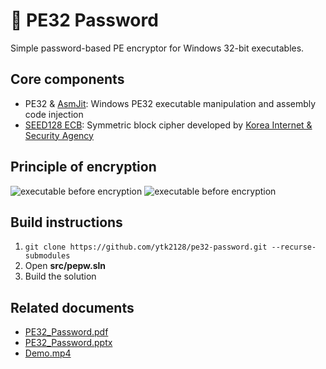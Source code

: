 # 🔐 PE32 Password
Simple password-based PE encryptor for Windows 32-bit executables.

## Core components
* PE32 & [AsmJit](https://github.com/asmjit/asmjit): Windows PE32 executable manipulation and assembly code injection
* [SEED128 ECB](https://seed.kisa.or.kr/kisa/algorithm/EgovSeedInfo.do): Symmetric block cipher developed by [Korea Internet & Security Agency](https://www.kisa.or.kr/EN)

## Principle of encryption
![executable before encryption](https://raw.githubusercontent.com/ytk2128/pe32-password/refs/heads/main/doc/before.svg)
![executable before encryption](https://raw.githubusercontent.com/ytk2128/pe32-password/refs/heads/main/doc/after.svg)

## Build instructions
1. ```git clone https://github.com/ytk2128/pe32-password.git --recurse-submodules```
2. Open **src/pepw.sln**
3. Build the solution

## Related documents
* [PE32_Password.pdf](https://github.com/ytk2128/pe32-password/blob/main/doc/PE32_Password.pdf)
* [PE32_Password.pptx](https://github.com/ytk2128/pe32-password/blob/main/doc/PE32_Password.pptx?raw=true)
* [Demo.mp4](https://github.com/ytk2128/pe32-password/blob/main/doc/Demo.mp4?raw=true)
